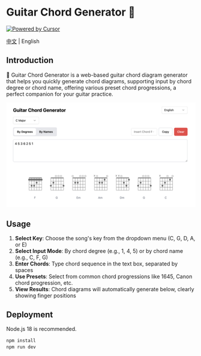 # Guitar Chord Generator 🎸

[![Powered by Cursor](https://img.shields.io/badge/Powered%20by-Cursor-blue)](https://cursor.sh)

[中文](./README.md) | English

## Introduction

🎵 Guitar Chord Generator is a web-based guitar chord diagram generator that helps you quickly generate chord diagrams, supporting input by chord degree or chord name, offering various preset chord progressions, a perfect companion for your guitar practice.

![Guitar Chord Generator Example](./readme/example-en.png)

## Usage

1. **Select Key**: Choose the song's key from the dropdown menu (C, G, D, A, or E)
2. **Select Input Mode**: By chord degree (e.g., 1, 4, 5) or by chord name (e.g., C, F, G)
3. **Enter Chords**: Type chord sequence in the text box, separated by spaces
4. **Use Presets**: Select from common chord progressions like 1645, Canon chord progression, etc.
5. **View Results**: Chord diagrams will automatically generate below, clearly showing finger positions

## Deployment

Node.js 18 is recommended.

```bash
npm install
npm run dev
``` 
